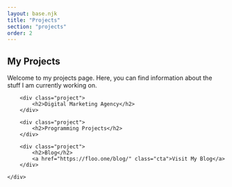 ```yaml
---
layout: base.njk
title: "Projects"
section: "projects"
order: 2
---
```

<section class="section" id="projects">
    <div class="intro">
        <h1>My Projects</h1>
        <p>Welcome to my projects page. Here, you can find information about the stuff I am currently working on.</p>
        
        <div class="project">
            <h2>Digital Marketing Agency</h2>
        </div>        

        <div class="project">
            <h2>Programming Projects</h2>
        </div>
        
        <div class="project">
            <h2>Blog</h2>
            <a href="https://floo.one/blog/" class="cta">Visit My Blog</a>
        </div>

    </div>
</section>
